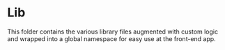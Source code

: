 # Lib
This folder contains the various library files augmented with custom logic and wrapped into a global namespace for easy use at the front-end app.